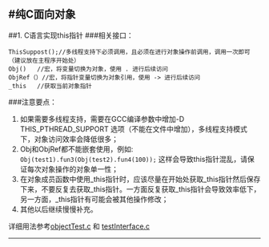 #纯C面向对象
---
##1. C语言实现this指针
###相关接口：
```
ThisSuppost();//多线程支持下必须调用，且必须在进行对象操作前调用，调用一次即可（建议放在主程序开始处） 
Obj()	//宏，将变量切换为对象，使用 . 进行后续访问
ObjRef（）//宏，将指针变量切换为对象引用，使用 -> 进行后续访问 
_this	//获取当前对象指针
```

###注意要点：
1. 如果需要多线程支持，需要在GCC编译参数中增加-D THIS_PTHREAD_SUPPORT 选项（不能在文件中增加），多线程支持模式下，对象访问效率会降低很多；
2. Obj和ObjRef都不能嵌套使用，例如:  `Obj(test1).fun3(Obj(test2).fun4(100));` 这样会导致this指针混乱，请保证每次对象操作的对象单一性；
3. 在对象成员函数中使用_this指针时，应该尽量在开始处获取_this指针然后保存下来，不要反复去获取_this指针。一方面反复获取_this指针会导致效率低下，另一方面，_this指针有可能会被其他操作修改；
4. 其他以后继续慢慢补充。


详细用法参考[objectTest.c](objectTest.c) 和 [testInterface.c](testInterface.c)

---